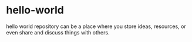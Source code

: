 # hello-world
hello world repository can be a place where you store ideas, resources, or even share and discuss things with others. 
